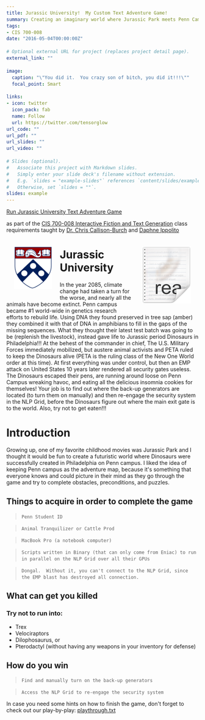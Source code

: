 ```yaml
---
title: Jurassic University!  My Custom Text Adventure Game!
summary: Creating an imaginary world where Jurassic Park meets Penn Campus
tags:
- CIS 700-008
date: "2016-05-04T00:00:00Z"

# Optional external URL for project (replaces project detail page).
external_link: ""

image:
  caption: "\"You did it.  You crazy son of bitch, you did it!!!\""
  focal_point: Smart

links:
- icon: twitter
  icon_pack: fab
  name: Follow
  url: https://twitter.com/tensorglow
url_code: ""
url_pdf: ""
url_slides: ""
url_video: ""

# Slides (optional).
#   Associate this project with Markdown slides.
#   Simply enter your slide deck's filename without extension.
#   E.g. `slides = "example-slides"` references `content/slides/example-slides.md`.
#   Otherwise, set `slides = ""`.
slides: example
---
```



[Run Jurassic University Text Adventure Game](https://colab.research.google.com/github/bikegirl/IFaTG/blob/master/HW1/my_game.ipynb) 

as part of the [CIS 700-008 Interactive Fiction and Text Generation](http://interactive-fiction-class.org/index.html) class requirements taught by [Dr. Chris Callison-Burch](https://www.cis.upenn.edu/~ccb/) and [Daphne Ippolito](https://www.seas.upenn.edu/~daphnei/)

<img src="../media/shield-only-RGB-4k.png" align="left" width="100" hieght="100" style="margin:20px 20px"> <img src="../media/icon.png" align="right" style="margin:20px 20px" /> 

# Jurassic University
In the year 2085, climate change had taken a turn for the worse, and nearly all the animals have become extinct.  Penn campus became #1 world-wide in genetics research efforts to rebuild life. Using DNA they found preserved in tree sap (amber) they combined it with that of DNA in amphibians to fill in the gaps of the missing sequences.  What they thought their latest test batch was going to be (replenish the livestock), instead gave life to Jurassic period Dinosaurs in Philadelphia!!!  At the behest of the commander in chief, The U.S. Military Forces immediately mobilized, but austere animal activists and PETA ruled to keep the Dinosaurs alive (PETA is the ruling class of the New One World order at this time).  At first everything was under control, but then an EMP attack on United States 10 years later rendered all security gates useless.  The Dinosaurs escaped their pens, are running around loose on Penn Campus wreaking havoc, and eating all the delicious insomnia cookies for themselves!  Your job is to find out where the back-up generators are located (to turn them on manually) and then re-engage the security system in the NLP Grid, before the Dinosaurs figure out where the main exit gate is to the world.  Also, try not to get eaten!!!

# Introduction

Growing up, one of my favorite childhood movies was Jurassic Park and I thought it would be fun to create a futuristic world where Dinosaurs were successfully created in Philadelphia on Penn campus.  I liked the idea of keeping Penn campus as the adventure map, because it's something that everyone knows and could picture in their mind as they go through the game and try to complete obstacles, preconditions, and puzzles.

## Things to acquire in order to complete the game
> `Penn Student ID`

> `Animal Tranquilizer or Cattle Prod`

> `MacBook Pro (a notebook computer)`

> `Scripts written in Binary (that can only come from Eniac) to run in parallel on the NLP Grid over all their GPUs`

> `Dongal.  Without it, you can't connect to the NLP Grid, since the EMP blast has destroyed all connection.`

## What can get you killed
### Try not to run into:
  - Trex
  - Velociraptors
  - Dilophosaurus, or 
  - Pterodactyl 
  (without having any weapons in your inventory for defense)

## How do you win
> `Find and manually turn on the back-up generators`

> `Access the NLP Grid to re-engage the security system`

In case you need some hints on how to finish the game, don't forget to check out our play-by-play:
[playthrough.txt](playthrough.txt)